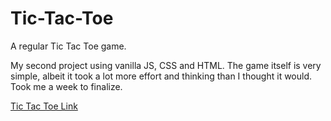 # Tic-Tac-Toe
A regular Tic Tac Toe game. 

My second project using vanilla JS, CSS and HTML. The game itself is very simple, albeit it took a lot more effort 
and thinking than I thought it would. Took me a week to finalize. 


[Tic Tac Toe Link](https://eorime.github.io/Tic-Tac-Toe/)
